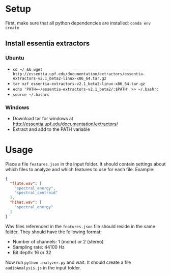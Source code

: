 # Setup

First, make sure that all python dependencies are installed: `conda env create`

## Install essentia extractors

### Ubuntu
  * `cd ~/ && wget http://essentia.upf.edu/documentation/extractors/essentia-extractors-v2.1_beta2-linux-x86_64.tar.gz`
  * `tar xzf essentia-extractors-v2.1_beta2-linux-x86_64.tar.gz`
  * `echo 'PATH=~/essentia-extractors-v2.1_beta2/:$PATH' >> ~/.bashrc`
  * `source ~/.bashrc`

### Windows
* Download tar for windows at http://essentia.upf.edu/documentation/extractors/
* Extract and add to the PATH variable

# Usage

Place a file `features.json` in the input folder. It should contain settings about which files to analyze and which features to use for each file. Example:
```json
{
  "flute.wav": [
    "spectral_energy",
    "spectral_centroid"
  ],
  "hihat.wav": [
    "spectral_energy"
  ]
}
```

Wav files referenced in the `features.json` file should reside in the same folder. They should have the following format:
* Number of channels: 1 (mono) or 2 (stereo)
* Sampling rate: 44100 Hz
* Bit depth: 16 or 32

Now run `python analyzer.py` and wait. It should create a file `audioAnalysis.js` in the input folder.

